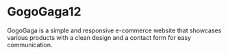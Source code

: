 # GogoGaga12
GogoGaga is a simple and responsive e-commerce website that showcases various products with a clean design and a contact form for easy communication.
